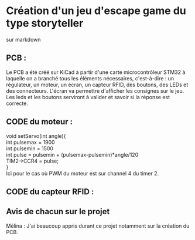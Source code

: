 # Création d'un jeu d'escape game du type storyteller

sur markdown 

## PCB : 
Le PCB a été créé sur KiCad à partir d'une carte microcontrôleur STM32 à laquelle on a branché tous les éléments nécessaires, c'est-à-dire : un régulateur, un moteur, un écran, un capteur RFID, des boutons, des LEDs et des connecteurs.
L'écran va permettre d'afficher les consignes sur le jeu. Les leds et les boutons serviront à valider et savoir si la réponse est correcte.


## CODE du moteur :

void setServo(int angle){   
  int pulsemax = 1900   
  int pulsemin = 1500     
  int pulse = pulsemin + (pulsemax-pulsemin)*angle/120    
  TIM2->CCR4 = pulse;   
}   
Ici pour le cas où PWM du moteur est sur channel 4 du timer 2.
## CODE du capteur RFID : 





## Avis de chacun sur le projet 

Mélina : J'ai beaucoup appris durant ce projet notamment sur la création du PCB. 
